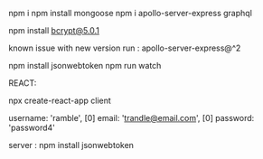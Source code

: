 npm i
npm install mongoose
npm i apollo-server-express graphql

npm install bcrypt@5.0.1

known issue with new version run : apollo-server-express@^2

npm install jsonwebtoken
npm run watch

REACT:

npx create-react-app client

username: 'ramble',
[0] email: 'trandle@email.com',
[0] password: 'password4'

server : npm install jsonwebtoken